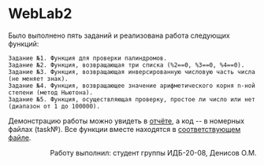   # WebLab2
  Было выполнено пять заданий и реализована работа следующих функций:
  
    Задание №1. Функция для проверки палиндромов.
    Задание №2. Функция, возвращающая три списка (%2==0, %3==0, %4==0).
    Задание №3. Функция, возвращающая инверсированную числовую часть числа (не меняет знак).
    Задание №4. Функция, возвращающее значение арифметического корня n-ной степени (метод Ньютона).
    Задание №5. Функция, осуществляющая проверку, простое ли число или нет (диапазон от 1 до 100000).
  
  Демонстрацию работы можно увидеть в [отчёте](https://github.com/adam-p/markdown-here), а код -- в номерных файлах (task№). Все функции вместе находятся в [соответствующем файле](https://github.com/Nelistik/WebLab2/blob/main/allFunctionsTogether(1to5).py).
  
  
  
  <div style="text-align: right"> Работу выполнил: студент группы ИДБ-20-08, Денисов О.М. </div>
